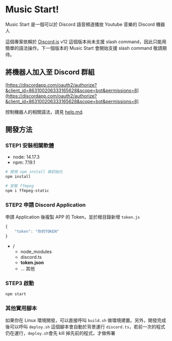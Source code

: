 # Music Start!


Music Start 是一個可以於 Discord 語音頻道播放 Youtube 音樂的 Discord 機器人

這個專案依賴於 [Discord.js](https://github.com/discordjs/discord.js/releases/tag/12.5.3) v12 這個版本尚未支援 slash command，因此只能用簡單的語法操作。下一個版本的 Music Start 會開始支援 slash command 敬請期待。

## 將機器人加入至 Discord 群組

[https://discordapp.com/oauth2/authorize?&client_id=863100206333165628&scope=bot&permissions=8](https://discordapp.com/oauth2/authorize?&client_id=863100206333165628&scope=bot&permissions=8)

控制機器人的相關語法，請見 [help.md](./help.md).

## 開發方法

### STEP1 安裝相關軟體

+ node: 14.17.3
+ npm: 7.19.1

```sh
# 使用 npm install 做初始化
npm install

# 安裝 ffmpeg
npm i ffmpeg-static
```

### STEP2 申請 Discord Application

申請 Application 後複製 APP 的 Token，並於根目錄新增 `token.js`

```js
{
    "token": "你的TOKEN"
}
```

+ /
    + node_modules
    + discord.ts
    + **token.json**
    + ... 其他

### STEP3 啟動

```sh
npm start
```

### 其他實用腳本

如果你在 Linux 環境開發，可以直接呼叫 `build.sh` 做環境建置。另外，開發完成後可以呼叫 `deploy.sh` 這個腳本會自動於背景運行 `discord.ts`，若前一次的程式仍在運行，`deploy.sh`會先 kill 掉先前的程式，才做佈署